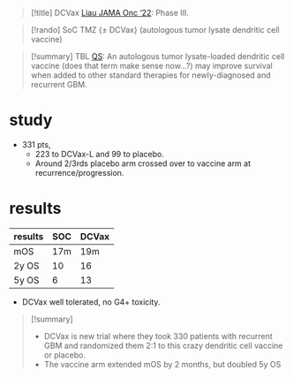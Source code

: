 >[!title]
DCVax [Liau JAMA Onc ‘22](https://jamanetwork.com/journals/jamaoncology/fullarticle/2798847): Phase III. 

>[!rando] 
SoC TMZ {± DCVax} (autologous tumor lysate dendritic cell vaccine)

>[!summary] 
TBL [QS](http://www.quadshotnews.blogspot.com/2022/12/pro-vax.html): An autologous tumor lysate-loaded dendritic cell vaccine (does that term make sense now…?) may improve survival when added to other standard therapies for newly-diagnosed and recurrent GBM.
# study
- 331 pts, 
	- 223 to DCVax-L and 99 to placebo. 
	- Around 2/3rds placebo arm crossed over to vaccine arm at recurrence/progression.
# results
| results | SOC | DCVax |
| ------- | --- | ----- |
| mOS     | 17m | 19m   |
| 2y OS   | 10  | 16    |
| 5y OS   | 6   | 13      |
- DCVax well tolerated, no G4+ toxicity.

>[!summary]
>- DCVax is new trial where they took 330 patients with recurrent GBM and randomized them 2:1 to this crazy dendritic cell vaccine or placebo. 
>- The vaccine arm extended mOS by 2 months, but doubled 5y OS
